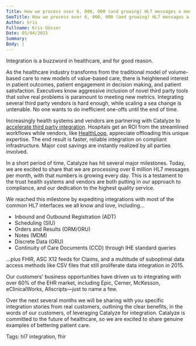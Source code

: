 ```yaml
---
Title: How we process over 6, 000, 000 (and growing) HL7 messages a month
SeoTitle: How we process over 6, 000, 000 (and growing) HL7 messages a month
Author: kris
Fullname: Kris Gösser
Date: 05/04/2015
Summary: 
Body: |
---
```

Integration is a buzzword in healthcare, and for good reason.

As the healthcare industry transforms from the traditional model of volume-based care to new models of value-based care, there is heightened interest in patient outcomes, patient engagement in decision making, and patient satisfaction. Executives know aggressive inclusion of novel third party tools that solve real problems is paramount to meeting new metrics. Integrating several third party vendors is hard enough, while scaling a sea change is untenable. No one wants to do inefficient one-offs until the end of time.

Increasingly health systems and vendors are partnering with Catalyze to [accelerate third party integration](https://catalyze.io/hl7). Hospitals get an ROI from the streamlined workflows while vendors, like [HealthLoop](https://catalyze.io/proof), appreciate offloading this unique expertise. The end result is faster, reliable integration on compliant infrastructure. Major cost savings are instantly realized by all parties involved.

In a short period of time, Catalyze has hit several major milestones. Today, we are excited to share that we are processing over 6 million HL7 messages per month, with that numbers is growing every day. This is a testament to the trust health systems and vendors are both putting in our approach to compliance, and our dedication to the highest quality service.

We reached this milestone by expediting integrations with most of the common HL7 interfaces we all know and love, including...

* Inbound and Outbound Registration (ADT)
* Scheduling (SIU)
* Orders and Results (ORM/ORU)
* Notes (MDM)
* Discrete Data (ORU)
* Continuity of Care Documents (CCD) through IHE standard queries

...plus FHIR, ASC X12 feeds for Claims, and a multitude of suboptimal data access methods like CSV files that still proliferate data integration in 2015.

Our customers' business opportunities have driven us to integrating with over 60% of the EHR market, including Epic, Cerner, McKesson, eClinicalWorks, Allscripts—just to name a few.

Over the next several months we will be sharing with you specific integration stories from real customers, outlining the clear benefits, in the words of our customers, of leveraging Catalyze for integration. Catalyze is committed to the future of healthcare, so we are excited to share genuine examples of bettering patient care.

Tags: hl7 integration, fhir